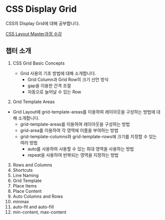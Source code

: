 # CSS Display Grid

CSS의 Display Grid에 대해 공부합니다.

[CSS Layout Master과정 수강](https://nomadcoders.co/css-layout-masterclass)

## 챕터 소개

1. CSS Grid Basic Concepts

   - Grid 사용의 기초 방법에 대해 소개합니다.
     - Grid Column과 Grid Row의 크기 선언 방식
     - gap을 이용한 간격 조절
     - 자동으로 늘어날 수 있는 Row

2. Grid Template Areas

- Grid Layout에 grid-template-areas를 이용하여 레이아웃을 구성하는 방법에 대해 소개합니다.
  - grid-template-areas를 이용하여 레이아웃을 구성하는 방법
  - grid-area를 이용하여 각 영역에 이름을 부여하는 방법
  - grid-template-columns와 grid-template-rows에 크기를 지정할 수 있는 여러 방법
    - auto를 사용하여 사용할 수 있는 최대 영역을 사용하는 방법
    - repeat을 사용하여 반복되는 영역을 지정하는 방법

3. Rows and Columns
4. Shortcuts
5. Line Naming
6. Grid Template
7. Place Items
8. Place Content
9. Auto Columns and Rows
10. minmax
11. auto-fit and auto-fill
12. min-content, max-content
